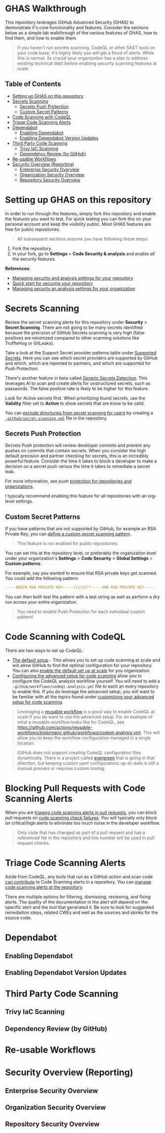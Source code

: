 # GHAS Walkthrough

This repository leverages GitHub Advanced Security (GHAS) to demonstrate it's core functionality and features.
Consider the sections below as a simple lab walkthrough of the various features of GHAS, how to find them, and how to enable them.

> If you haven't run secrets scanning, CodeQL or other SAST tools on your code base, it's highly likely you will get a flood of alerts. While this is normal, its crucial your organization has a plan to address existing technical debt before enabling security scanning features at scale.

## Table of Contents

- [Setting up GHAS on this repository](#setting-up-ghas-on-this-repository)
- [Secrets Scanning](#secrets-scanning)
    - [Secrets Push Protection](#secrets-push-protection)
    - [Custom Secret Patterns](#custom-secret-patterns)
- [Code Scanning with CodeQL](#code-scanning-with-codeql)
- [Triage Code Scanning Alerts](#triage-code-scanning-alerts)
- [Dependabot](#dependabot)
    - [Enabling Dependabot](#enabling-dependabot)
    - [Enabling Dependabot Version Updates](#enabling-dependabot-version-updates)
- [Third Party Code Scanning](#third-party-code-scanning)
    - [Trivy IaC Scanning](#trivy-iac-scanning)
    - [Dependency Review (by GitHub)](#dependency-review-by-github)
- [Re-usable Workflows](#re-usable-workflows)
- [Security Overview (Reporting)](#security-overview-reporting)
    - [Enterprise Security Overview](#enterprise-security-overview)
    - [Organization Security Overview](#organization-security-overview)
    - [Repository Security Overview](#repository-security-overview)

# Setting up GHAS on this repository

In order to run through the features, simply fork this repository and enable the features you want to test. For quick testing you can fork this on your personal account and keep the visibility public. Most GHAS features are free for public repositories.

> All subsequent sections assume you have following these steps:

1. Fork the repository. 
2. In your fork, go to **Settings** > **Code Security & analysis** and enable _all_ the security features.

**References**:

* [Managing security and analysis settings for your repository](https://docs.github.com/en/enterprise-cloud@latest/repositories/managing-your-repositorys-settings-and-features/enabling-features-for-your-repository/managing-security-and-analysis-settings-for-your-repository)
* [Quick start for securing your repository](https://docs.github.com/en/enterprise-cloud@latest/code-security/getting-started/quickstart-for-securing-your-repository)
* [Managing security an analysis settings for your organization](https://docs.github.com/en/enterprise-cloud@latest/organizations/keeping-your-organization-secure/managing-security-settings-for-your-organization/managing-security-and-analysis-settings-for-your-organization)

# Secrets Scanning

Review the secret scanning alerts for this repository under **Security** > **Secret Scanning**. There are not going to be many secrets identified because the precision of GitHub Secrets scanning is very high (false positives are minimized compared to other scanning solutions like TruffleHog or GitLeaks).

Take a look at the Support Secret provider patterns table under [Supported Secrets](https://docs.github.com/en/code-security/secret-scanning/secret-scanning-patterns#supported-secrets). Here you can see which secret providers are supported by GitHub and which, which are reported to partners, and which are supported for Push Protection.

There's another feature in beta called [Generic Secrets Detection](https://docs.github.com/en/code-security/secret-scanning/secret-scanning-patterns#supported-secrets). This leverages AI to scan and create alerts for unstructured secrets, such as passwords. The false positive rate is likely to be higher for this feature.

Look for Active secrets first. When prioritizing found secrets, use the **Validity** filter set to **Active** to show secrets that are know to be valid.

You can [exclude directories from secret scanning for users](https://docs.github.com/en/enterprise-cloud@latest/code-security/secret-scanning/configuring-secret-scanning-for-your-repositories) by creating a [`.github/secret-scanning.yml`](./.github/secret_scanning.yml) file in the repository. 

## Secrets Push Protection

Secrets Push protection will review developer commits and prevent any pushes on commits that contain secrets. When you consider the high default precision and partner checking for secrets, this is an incredibly powerful feature. Consider the time it takes to block a developer to make a decision on a secret push versus the time it takes to remediate a secret leak.

For more information, see push [protection for repositories and organizations](https://docs.github.com/en/enterprise-cloud@latest/code-security/secret-scanning/push-protection-for-repositories-and-organizations). 

I typically recommend enabling this feature for all repositories with an org-level settings.

## Custom Secret Patterns

If you have patterns that are not supported by GitHub, for example an RSA Private Key, you can [define a custom secret scanning pattern](https://docs.github.com/en/enterprise-cloud@latest/code-security/secret-scanning/defining-custom-patterns-for-secret-scanning). 

> This feature is not enabled for public repositories.

You can set this at the repository level, or preferably the organization level under your organization's **Settings** >  **Code Security** > **Global Settings** > **Custom patterns**. 

For example, say you wanted to ensure that RSA private keys get scanned. You could add the following pattern:

```yaml
-----BEGIN RSA PRIVATE KEY-----[\s\S]*?-----END RSA PRIVATE KEY-----
```

You can then both test the pattern with a test string as well as perform a dry run across your entire organization.

> You need to enable Push Protection for each individual custom pattern!

# Code Scanning with CodeQL

There are two ways to set up CodeQL:

* [The default setup](https://docs.github.com/en/enterprise-cloud@latest/code-security/code-scanning/enabling-code-scanning/configuring-default-setup-for-code-scanning) - This allows you to set up code scanning at scale and will allow GitHub to find the optimal configuration for your repository. You can also [enable the default set up at scale](https://docs.github.com/en/enterprise-cloud@latest/code-security/code-scanning/enabling-code-scanning/configuring-default-setup-for-code-scanning-at-scale) for you organization. 
* [Configuring the advanced setup for code scanning](https://docs.github.com/en/enterprise-cloud@latest/code-security/code-scanning/creating-an-advanced-setup-for-code-scanning/configuring-advanced-setup-for-code-scanning) allow you to configure the CodeQL analysis workflow yourself. You will need to add a `.github/workflows/codeql-analysis.yml` file to each an every repository to enable this. If you do leverage the advanced setup, you will want to be familiar with all the topics found under [customizing your advanced setup for code scanning](https://docs.github.com/en/code-security/code-scanning/creating-an-advanced-setup-for-code-scanning/customizing-your-advanced-setup-for-code-scanning#defining-the-severities-causing-pull-request-check-failure). 

> Leveraging a [reusable workflow](https://docs.github.com/en/actions/using-workflows/reusing-workflows) is a good way to enable CodeQL at scale if you do want to use the advanced setup. For an example of what a reusable workflow looks like for CodeQL, see https://github.com/actions/reusable-workflows/blob/main/.github/workflows/codeql-analysis.yml. This will allow you to keep the workflow configuration managed in a single location.

> GitHub does not support creating CodeQL configuration files dynamically. There is a project called [evergreen](https://github.com/github/evergreen) that is going in that direction, but keeping custom yaml configurations up-to-date is still a manual process or requires custom tooling.

# Blocking Pull Requests with Code Scanning Alerts

When you are [triaging code scanning alerts in pull requests](https://docs.github.com/en/code-security/code-scanning/managing-code-scanning-alerts/triaging-code-scanning-alerts-in-pull-requests), you can block pull requests on [code scanning check failures](https://docs.github.com/en/code-security/code-scanning/managing-code-scanning-alerts/triaging-code-scanning-alerts-in-pull-requests#code-scanning-results-check-failures). You will typically only block on critical/high alerts to eliminate too much noise in the developer workflow.

> Only code that has changed as part of a pull request and has a referenced file in the repository and line number will be used in pull request checks.

# Triage Code Scanning Alerts

Aside from CodeQL, any tools that run as a GitHub action and scan code [can contribute](https://docs.github.com/en/code-security/code-scanning/integrating-with-code-scanning/sarif-support-for-code-scanning) to Code Scanning alerts in a repository. You can [manage code scanning alerts at the repository](https://docs.github.com/en/code-security/code-scanning/managing-code-scanning-alerts/managing-code-scanning-alerts-for-your-repository).

There are multiple options for filtering, dismissing, reviewing, and fixing alerts. The quality of the documentation in the alert will depend on the specific alert and the tool that generated it. Be sure to look for suggested remediation steps, related CWEs and well as the sources and skinks for the source code.

# Dependabot

## Enabling Dependabot

## Enabling Dependabot Version Updates

# Third Party Code Scanning

## Trivy IaC Scanning

## Dependency Review (by GitHub)

# Re-usable Workflows

# Security Overview (Reporting)

## Enterprise Security Overview

## Organization Security Overview

## Repository Security Overview

